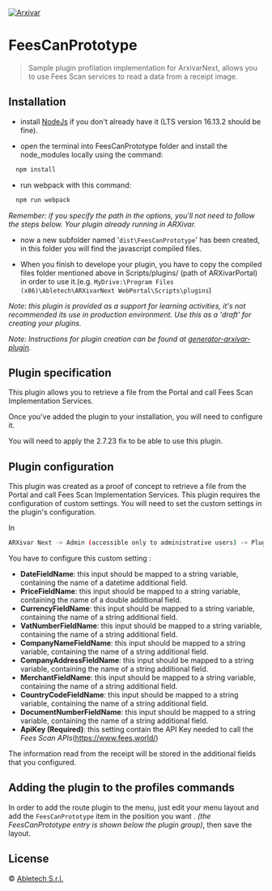 [![Arxivar](http://portal.arxivar.it/download/resources/loghi/Logo-ARXivar_orizzontale-nero.png)](http://www.arxivar.it/)

# FeesCanPrototype

> Sample plugin profilation implementation for ArxivarNext, allows you to use Fees Scan services to read a data from a receipt image.

## Installation

- install [NodeJs](https://nodejs.org/en/) if you don't already have it (LTS version 16.13.2 should be fine).

- open the terminal into FeesCanPrototype folder and install the node_modules locally using the command:

```bash
  npm install
```

- run webpack with this command:

```bash
  npm run webpack
```

_Remember: if you specify the path in the options, you'll not need to follow the steps below. Your plugin already running in ARXivar._

- now a new subfolder named '`dist\FeesCanPrototype`' has been created, in this folder you will find the javascript compiled files. 

- When you finish to develope your plugin, you have to copy the compiled files folder mentioned above in Scripts/plugins/ (path of ARXivarPortal) in order to use it.(e.g. `MyDrive:\Program Files (x86)\Abletech\ARXivarNext WebPortal\Scripts\plugins`)

_Note: this plugin is provided as a support for learning activities, it's not recommended its use in production environment. Use this as a 'draft' for creating your plugins._

_Note: Instructions for plugin creation can be found at [generator-arxivar-plugin](https://github.com/Arxivar/PluginGenerator/blob/master/README.md)._

## Plugin specification

This plugin allows you to retrieve a file from the Portal and call Fees Scan Implementation Services.

Once you've added the plugin to your installation, you will need to configure it.

You will need to apply the 2.7.23 fix to be able to use this plugin.

## Plugin configuration

This plugin was created as a proof of concept to retrieve a file from the Portal and call Fees Scan Implementation Services.
This plugin requires the configuration of custom settings. You will need to set the custom settings in the plugin's configuration.

In
```sh
ARXivar Next -> Admin (accessible only to administrative users) -> Plugins manager
```

You have to configure this custom setting :

- **DateFieldName**: this input should be mapped to a string variable, containing the name of a datetime additional field.
- **PriceFieldName**: this input should be mapped to a string variable, containing the name of a double additional field.
- **CurrencyFieldName**: this input should be mapped to a string variable, containing the name of a string additional field.
- **VatNumberFieldName**: this input should be mapped to a string variable, containing the name of a string additional field.
- **CompanyNameFieldName**: this input should be mapped to a string variable, containing the name of a string additional field.
- **CompanyAddressFieldName**: this input should be mapped to a string variable, containing the name of a string additional field.
- **MerchantFieldName**: this input should be mapped to a string variable, containing the name of a string additional field.
- **CountryCodeFieldName**: this input should be mapped to a string variable, containing the name of a string additional field.
- **DocumentNumberFieldName**: this input should be mapped to a string variable, containing the name of a string additional field.
- **ApiKey (Required)**: this setting contain the API Key needed to call the *Fees Scan APIs*(https://www.fees.world/)

The information read from the receipt will be stored in the additional fields that you configured. 
## Adding the plugin to the profiles commands

In order to add the route plugin to the menu, just edit your menu layout and add the `FeesCanPrototype` item in the position you want .
_(the FeesCanPrototype entry is shown below the plugin group)_, then save the layout.

## License

 © [Abletech S.r.l.](http://www.arxivar.it/)


